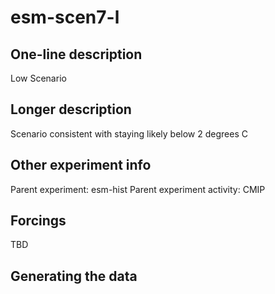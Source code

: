 <!--- This file contains a number of sections -->
<!--- They are bounded by comments like this -->
<!--- Do not edit these sections by hand -->
<!--- Start title -->
# esm-scen7-l
<!--- End title -->

## One-line description

<!--- Start one-line-description -->
Low Scenario
<!--- End one-line-description -->

## Longer description

<!--- Start longer-description -->
Scenario consistent with staying likely below 2 degrees C
<!--- End longer-description -->

## Other experiment info

<!--- Start other-experiment-info -->
Parent experiment: esm-hist
Parent experiment activity: CMIP
<!--- End other-experiment-info -->

## Forcings

<!--- Start forcings -->
TBD
<!--- End forcings -->

## Generating the data

<!--- TODO: auto-generate this -->

